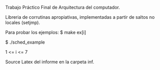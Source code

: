 
Trabajo Práctico Final de Arquitectura del computador.

Libreria de corrutinas apropiativas, implementadas a partir de saltos no locales (setjmp).

Para probar los ejemplos:
  $ make ex[i]
  
  $ ./sched_example
  
1 <= i <= 7

Source Latex del informe en la carpeta inf.
